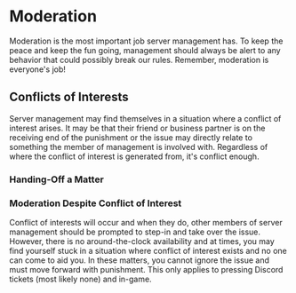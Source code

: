 # Moderation
Moderation is the most important job server management has. To keep the peace and keep the fun going, management should always be alert to any behavior that could possibly break our rules. Remember, moderation is everyone's job!

## Conflicts of Interests
Server management may find themselves in a situation where a conflict of interest arises. It may be that their friend or business partner is on the receiving end of the punishment or the issue may directly relate to something the member of management is involved with. Regardless of where the conflict of interest is generated from, it's conflict enough.

### Handing-Off a Matter

### Moderation Despite Conflict of Interest
Conflict of interests will occur and when they do, other members of server management should be prompted to step-in and take over the issue. However, there is no around-the-clock availability and at times, you may find yourself stuck in a situation where conflict of interest exists and no one can come to aid you. In these matters, you cannot ignore the issue and must move forward with punishment. This only applies to pressing Discord tickets (most likely none) and in-game.